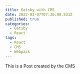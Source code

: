 ```yaml
---
title: Gatsby with CMS
date: 2022-03-07T07:30:08.531Z
published: true
categories:
  - Gatsby
  - React
tags:
  - React
  - CMS
  - Webpack
---
```

This is a Post created by the CMS